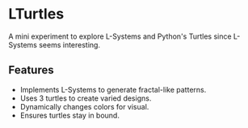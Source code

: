 # LTurtles

A mini experiment to explore L-Systems and Python's Turtles since L-Systems seems interesting.

## Features
- Implements L-Systems to generate fractal-like patterns.
- Uses 3 turtles to create varied designs.
- Dynamically changes colors for visual.
- Ensures turtles stay in bound. 
